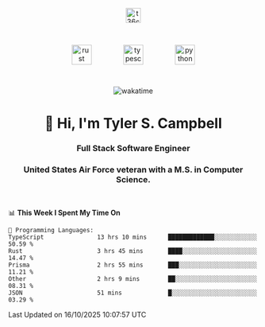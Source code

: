 <p align="center">
<a href="https://www.linkedin.com/in/t36campbell" target="blank"><img align="center" src="https://ik.imagekit.io/t36campbell/Portfolio/linkedin.png.original_m8bbGgPh6.png" alt="t36campbell" height="30" width="30" /></a>
</p>
<p align="center">
    <img src="https://rustacean.net/assets/rustacean-orig-noshadow.svg" alt="rust" width="40" height="40" style="margin: 6%;" />
    <img src="https://cdn.worldvectorlogo.com/logos/typescript.svg" alt="typescript" width="40" height="40" style="margin: 6%;" />
    <img src="https://cdn.worldvectorlogo.com/logos/python-5.svg" alt="python" width="40" height="40" style="margin: 6%;" />
</p>
<div align="center">
  
  ![wakatime](https://wakatime.com/badge/user/738aac7f-8868-4bc3-a1df-4c36703ee4b6.svg)
  
</div>

<h1 align="center">👋 Hi, I'm Tyler S. Campbell</h1>
<h3 align="center">Full Stack Software Engineer</h3>
<h3 align="center">United States Air Force veteran with a M.S. in Computer Science.</h3>
<br>

<!--START_SECTION:waka-->
📊 **This Week I Spent My Time On** 

```text
💬 Programming Languages: 
TypeScript               13 hrs 10 mins      █████████████░░░░░░░░░░░░   50.59 % 
Rust                     3 hrs 45 mins       ████░░░░░░░░░░░░░░░░░░░░░   14.47 % 
Prisma                   2 hrs 55 mins       ███░░░░░░░░░░░░░░░░░░░░░░   11.21 % 
Other                    2 hrs 9 mins        ██░░░░░░░░░░░░░░░░░░░░░░░   08.31 % 
JSON                     51 mins             █░░░░░░░░░░░░░░░░░░░░░░░░   03.29 % 
```


 Last Updated on 16/10/2025 10:07:57 UTC
<!--END_SECTION:waka-->
